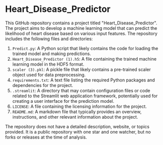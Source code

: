 # Heart_Disease_Predictor
This GitHub repository contains a project titled "Heart_Disease_Predictor". The project aims to develop a machine learning model that can predict the likelihood of heart disease based on various input features. The repository includes the following files and directories:

1. `Predict.py`: A Python script that likely contains the code for loading the trained model and making predictions.
2. `Heart_Disease_Predictor (1).h5`: A file containing the trained machine learning model in the HDF5 format.
3. `scaler (3).pkl`: A pickle file that likely contains a pre-trained scaler object used for data preprocessing.
4. `requirements.txt`: A text file listing the required Python packages and dependencies for the project.
5. `.streamlit`: A directory that may contain configuration files or code related to the Streamlit web application framework, potentially used for creating a user interface for the prediction model.
6. `LICENSE`: A file containing the licensing information for the project.
7. `README.md`: A markdown file that typically provides an overview, instructions, and other relevant information about the project.

The repository does not have a detailed description, website, or topics provided. It is a public repository with one star and one watcher, but no forks or releases at the time of analysis.
